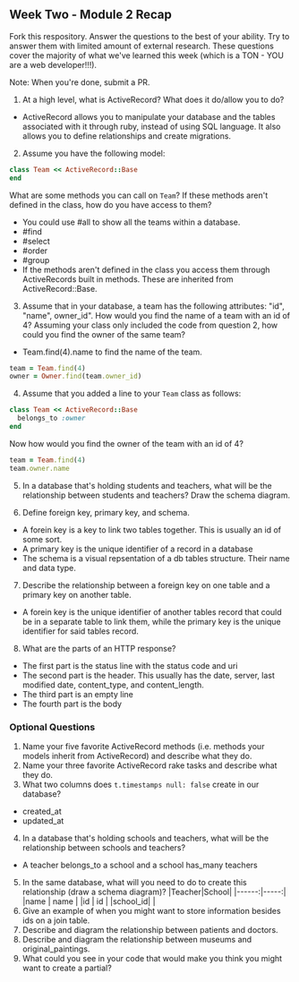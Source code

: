 ## Week Two - Module 2 Recap

Fork this respository. Answer the questions to the best of your ability. Try to answer them with limited amount of external research. These questions cover the majority of what we've learned this week (which is a TON - YOU are a web developer!!!). 

Note: When you're done, submit a PR.

1. At a high level, what is ActiveRecord? What does it do/allow you to do?
* ActiveRecord allows you to manipulate your database and the tables associated with it through ruby, instead of using SQL language. It also allows you to define relationships and create migrations.
2. Assume you have the following model:

```ruby
class Team << ActiveRecord::Base
end
```

What are some methods you can call on `Team`? If these methods aren't defined in the class, how do you have access to them?
* You could use #all to show all the teams within a database.
* #find
* #select
* #order
* #group
* If the methods aren't defined in the class you access them through ActiveRecords built in methods. These are inherited from ActiveRecord::Base.
3. Assume that in your database, a team has the following attributes: "id", "name", owner_id". How would you find the name of a team with an id of 4? Assuming your class only included the code from question 2, how could you find the owner of the same team?
* Team.find(4).name to find the name of the team.
```ruby 
team = Team.find(4)
owner = Owner.find(team.owner_id)
```

4. Assume that you added a line to your `Team` class as follows:

```ruby
class Team << ActiveRecord::Base
  belongs_to :owner
end
```

Now how would you find the owner of the team with an id of 4?

```ruby
team = Team.find(4)
team.owner.name
```

5. In a database that's holding students and teachers, what will be the relationship between students and teachers? Draw the schema diagram.

6. Define foreign key, primary key, and schema.
* A forein key is a key to link two tables together. This is usually an id of some sort.
* A primary key is the unique identifier of a record in a database
* The schema is a visual repsentation of a db tables structure. Their name and data type.
7. Describe the relationship between a foreign key on one table and a primary key on another table.
* A forein key is the unique identifier of another tables record that could be in a separate table to link them, while the primary key is the unique identifier for said tables record.
8. What are the parts of an HTTP response?
* The first part is the status line with the status code and uri
* The second part is the header. This usually has the date, server, last modified date, content_type, and content_length.
* The third part is an empty line
* The fourth part is the body


### Optional Questions

1. Name your five favorite ActiveRecord methods (i.e. methods your models inherit from ActiveRecord) and describe what they do.
2. Name your three favorite ActiveRecord rake tasks and describe what they do.
3. What two columns does `t.timestamps null: false` create in our database?
* created_at
* updated_at
4. In a database that's holding schools and teachers, what will be the relationship between schools and teachers?
* A teacher belongs_to a school and a school has_many teachers
5. In the same database, what will you need to do to create this relationship (draw a schema diagram)?
|Teacher|School|
|------:|-----:|
|name   | name |
|id     | id   |
|school_id|    |
6. Give an example of when you might want to store information besides ids on a join table.
7. Describe and diagram the relationship between patients and doctors.
8. Describe and diagram the relationship between museums and original_paintings.
9. What could you see in your code that would make you think you might want to create a partial?
